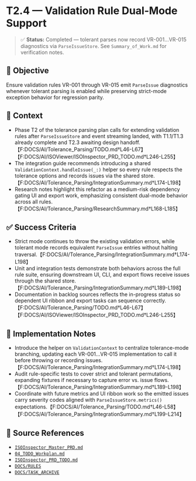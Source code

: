 # T2.4 — Validation Rule Dual-Mode Support

> ✅ **Status:** Completed — tolerant parses now record VR-001…VR-015 diagnostics via `ParseIssueStore`. See `Summary_of_Work.md` for verification notes.

## 🎯 Objective
Ensure validation rules VR-001 through VR-015 emit `ParseIssue` diagnostics whenever tolerant parsing is enabled while preserving strict-mode exception behavior for regression parity.

## 🧩 Context
- Phase T2 of the tolerance parsing plan calls for extending validation rules after `ParseIssueStore` and event streaming landed, with T1.1/T1.3 already complete and T2.3 awaiting design handoff.【F:DOCS/AI/Tolerance_Parsing/TODO.md†L46-L67】【F:DOCS/AI/ISOViewer/ISOInspector_PRD_TODO.md†L246-L255】
- The integration guide recommends introducing a shared `ValidationContext.handleIssue(_:)` helper so every rule respects the tolerance options and records issues via the shared store.【F:DOCS/AI/Tolerance_Parsing/IntegrationSummary.md†L174-L198】
- Research notes highlight this refactor as a medium-risk dependency gating UI and export work, emphasizing consistent dual-mode behavior across all rules.【F:DOCS/AI/Tolerance_Parsing/ResearchSummary.md†L168-L185】

## ✅ Success Criteria
- Strict mode continues to throw the existing validation errors, while tolerant mode records equivalent `ParseIssue` entries without halting traversal.【F:DOCS/AI/Tolerance_Parsing/IntegrationSummary.md†L174-L198】
- Unit and integration tests demonstrate both behaviors across the full rule suite, ensuring downstream UI, CLI, and export flows receive issues through the shared store.【F:DOCS/AI/Tolerance_Parsing/IntegrationSummary.md†L189-L198】
- Documentation in backlog sources reflects the in-progress status so dependent UI ribbon and export tasks can sequence correctly.【F:DOCS/AI/Tolerance_Parsing/TODO.md†L46-L67】【F:DOCS/AI/ISOViewer/ISOInspector_PRD_TODO.md†L246-L255】

## 🔧 Implementation Notes
- Introduce the helper on `ValidationContext` to centralize tolerance-mode branching, updating each VR-001…VR-015 implementation to call it before throwing or recording issues.【F:DOCS/AI/Tolerance_Parsing/IntegrationSummary.md†L174-L198】
- Audit rule-specific tests to cover strict and tolerant permutations, expanding fixtures if necessary to capture error vs. issue flows.【F:DOCS/AI/Tolerance_Parsing/IntegrationSummary.md†L189-L198】
- Coordinate with future metrics and UI ribbon work so the emitted issues carry severity codes aligned with `ParseIssueStore.metrics()` expectations.【F:DOCS/AI/Tolerance_Parsing/TODO.md†L46-L58】【F:DOCS/AI/Tolerance_Parsing/IntegrationSummary.md†L199-L214】

## 🧠 Source References
- [`ISOInspector_Master_PRD.md`](../AI/ISOViewer/ISOInspector_PRD_Full/ISOInspector_Master_PRD.md)
- [`04_TODO_Workplan.md`](../AI/ISOInspector_Execution_Guide/04_TODO_Workplan.md)
- [`ISOInspector_PRD_TODO.md`](../AI/ISOViewer/ISOInspector_PRD_TODO.md)
- [`DOCS/RULES`](../RULES)
- [`DOCS/TASK_ARCHIVE`](../TASK_ARCHIVE)
